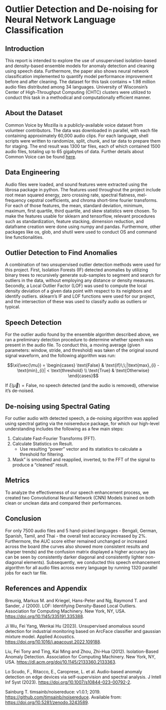 # Outlier Detection and De-noising for Neural Network Language Classification

## Introduction

This report is intended to explore the use of unsupervised isolation-based and density-based ensemble models for anomaly detection and cleaning using speech data. Furthermore, the paper also shows neural network classification implemented to quantify model performance improvement before and after cleaning. The dataset for this task contains $\approx$ 1.98 million audio files distributed among 34 languages. University of Wisconsin’s Center of High-Throughput Computing (CHTC) clusters were utilized to conduct this task in a methodical and computationally efficient manner.

## About the Dataset

Common Voice by Mozilla is a publicly-available voice dataset from volunteer contributors. The data was downloaded in parallel, with each file containing approximately 60,000 audio clips. For each language, shell scripts were written to randomize, split, chunk, and tar data to prepare them for staging. The end result was 1300 tar files, each of which contained 1500 audio files, totaling up to 65 gigabytes of data. Further details about Common Voice can be found [here](https://commonvoice.mozilla.org/en/about).

## Data Engineering

Audio files were loaded, and sound features were extracted using the librosa package in python. The features used throughout the project include root mean squared energy, zero crossing rate, spectral flatness, mel-frequency cepstral coefficients, and chroma short-time fourier transforms. For each of those features, the mean, standard deviation, minimum, maximum, first quartile, third quartile, and skew statistics were chosen. To make the features usable for sklearn and tensorflow, relevant procedures such as standardization, feature stacking, dimension reduction, and dataframe creation were done using numpy and pandas. Furthermore, other packages like os, glob, and shutil were used to conduct OS and command line functionalities.

## Outlier Detection to Find Anomalies

A combination of two unsupervised outlier detection methods were used for this project. First, Isolation Forests (IF) detected anomalies by utilizing binary trees to recursively generate sub-samples to segment and search for outliers in the data, without employing any distance or density measures. Secondly, a Local Outlier Factor (LOF) was used to compute the local density deviation of a given data point with respect to its neighbors and identify outliers. sklearn’s IF and LOF functions were used for our project, and the intersection of these was used to classify audio as outliers or typical.

## Speech Detection

For the outlier audio found by the ensemble algorithm described above, we ran a preliminary detection procedure to determine whether speech was present in the audio file. To conduct this, a moving average (given parameters: window, stride, and threshold) was taken of the original sound signal waveform, and the following algorithm was run:

```math
\xi(\vec{\mu}) = \begin{cases} \text{False} & \text{if}\;\;|\text{max}_{i} - \text{min}_{i}| < \text{threshold} \\ \text{True} & \text{Otherwise} \end{cases}
```

If $\xi(\vec{\mu}) = \text{False}$, no speech detected (and the audio is removed), otherwise it’s de-noised.

## De-noising using Spectral Gating

For outlier audio with detected speech, a de-noising algorithm was applied using spectral gating via the noisereduce package, for which our high-level understanding includes the following as a few main steps:

1. Calculate Fast-Fourier Transforms (FFT).
2. Calculate Statistics on Result.
   * Use resulting “power” vector and its statistics to calculate a threshold for filtering.
3. Mask” is smoothed and reapplied, inverted, to the FFT of the signal to produce a “cleaned” result.

## Metrics

To analyze the effectiveness of our speech enhancement process, we created two Convolutional Neural Network (CNN) Models trained on both clean or unclean data and compared their performances.

## Conclusion

For only 7500 audio files and 5 hand-picked languages - Bengali, German, Spanish, Tamil, and Thai - the overall test accuracy increased by 2%. Furthermore, the AUC score either remained unchanged or increased across the board (the curves also showed more consistent results and sharper trends) and the confusion matrix displayed a higher accuracy (as can be seen by consistently darker diagonal and consistently lighter non-diagonal elements). Subsequently, we conducted this speech enhancement algorithm for all audio files across every language by running 1320 parallel jobs for each tar file.

## References and Appendix

Breunig, Markus M. and Kriegel, Hans-Peter and Ng, Raymond T. and Sander, J (2000). LOF: Identifying Density-Based Local Outliers. Association for Computing Machinery. New York, NY, USA. https://doi.org/10.1145/335191.335388.

Ji Wu, Fei Yang, Wenkai Hu (2023). Unsupervised anomalous sound detection for industrial monitoring based on ArcFace classifier and gaussian mixture model. Applied Acoustics. https://doi.org/10.1016/j.apacoust.2022.109188.

Liu, Fei Tony and Ting, Kai Ming and Zhou, Zhi-Hua (2012). Isolation-Based Anomaly Detection. Association for Computing Machinery. New York, NY, USA. https://dl.acm.org/doi/10.1145/2133360.2133363.

Lo Scudo, F., Ritacco, E., Caroprese, L. et al. Audio-based anomaly detection on edge devices via self-supervision and spectral analysis. J Intell Inf Syst (2023). https://doi.org/10.1007/s10844-023-00792-2.

Sainburg T. timsainb/noisereduce: v1.0.1; 2019. https://github.com/timsainb/noisereduce. Available from: https://doi.org/10.5281/zenodo.3243589.
